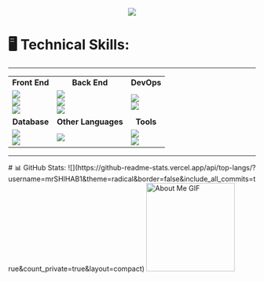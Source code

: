 <!--
**Md Montasir Rahman Shihab** is a ✨ _special_ ✨ repository because its `README.md` (this file) appears on your GitHub profile.

- 🔭 I’m currently working on ...
- 🌱 I’m currently learning ...
- 👯 I’m looking to collaborate on ...
- 🤔 I’m looking for help with ...
- 💬 Ask me about ...
- 📫 How to reach me: ...
- 😄 Pronouns: ...
- ⚡ Fun fact: ...
-->
<p align="center">
<!--   <a href="https://github.com/DenverCoder1/readme-typing-svg"> -->
    <img src="https://readme-typing-svg.herokuapp.com?color=E22FE4&width=380&height=28&lines=Hi👋+I'm+M.+R.+SHIHAB..;Nice+To+Meet+You+....&center=true"></a></p>
    


    
# 🖥️ Technical Skills: 

<hr>
<div align="center">
    <table>
        <tr>
            <td align="center"><b>Front End</b></td>
            <td align="center"><b>Back End</b></td>
            <td align="center"><b>DevOps</b></td>
        </tr>
        <tr>
            <td>
                <a href="https://skillicons.dev">
                    <img src="https://skillicons.dev/icons?i=js,ts,nextjs" /><br/>
                    <img src="https://skillicons.dev/icons?i=react,html,figma" /><br/>
                    <img src="https://skillicons.dev/icons?i=tailwind,bootstrap,css" />
                </a>
            </td>
            <td>
                <a href="https://skillicons.dev">
                    <img src="https://skillicons.dev/icons?i=nodejs,express" /><br/>
                    <img src="https://skillicons.dev/icons?i=prisma,php" /><br/>
                    <img src="https://skillicons.dev/icons?i=" />
                </a>
            </td>
            <td>
                <a href="https://skillicons.dev">
                    <img src="https://skillicons.dev/icons?i=git,github" /><br/>
                    <img src="https://skillicons.dev/icons?i=docker" />
                </a>
            </td>
        </tr>
        <tr>
            <td align="center"><b>Database</b></td>
            <td align="center"><b>Other Languages</b></td>
            <td align="center"><b>Tools</b></td>
        </tr>
        <tr>
            <td>
                <a href="https://skillicons.dev">
                    <img src="https://skillicons.dev/icons?i=postgres,mongodb,prisma" /><br/>
                    <img src="https://skillicons.dev/icons?i=mysql,firebase" />
                </a>
            </td>
            <td>
                <a href="https://skillicons.dev">
                    <img src="https://skillicons.dev/icons?i=python,cpp,c" /><br/>
                </a>
            </td>
            <td>
                <a href="https://skillicons.dev">
                    <img src="https://skillicons.dev/icons?i=vscode,postman" /><br/>
                    <img src="https://skillicons.dev/icons?i=pycharm,eclipse" /><br/>
                </a>
            </td>
        </tr>
    </table>
</div>

<hr>
# 📊 GitHub Stats:
![](https://github-readme-stats.vercel.app/api/top-langs/?username=mrSHIHAB1&theme=radical&border=false&include_all_commits=true&count_private=true&layout=compact)
<img src="https://github.com/7oSkaaa/7oSkaaa/blob/main/Images/about_me.gif?raw=true" alt="About Me GIF" width="180px">


<br/>
